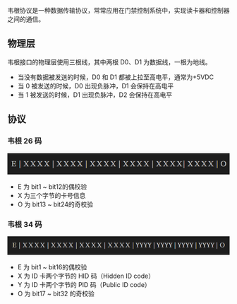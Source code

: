 
韦根协议是一种数据传输协议，常常应用在门禁控制系统中，实现读卡器和控制器之间的通信。

## 物理层

韦根接口的物理层使用三根线，其中两根 D0、D1 为数据线，一根为地线。

- 当没有数据被发送的时候，D0 和 D1 都被上拉至高电平，通常为+5VDC
- 当 0 被发送的时候，D0 出现负脉冲，D1 会保持在高电平
- 当 1 被发送的时候，D1 出现负脉冲，D2 会保持在高电平

## 协议

### 韦根 26 码

![](00-韦根协议Wiegand/image-20240529151710450.png)

- E 为 bit1 ~ bit12的偶校验
- X 为三个字节的卡号信息
- O 为 bit13 ~ bit24的奇校验

### 韦根 34 码
![](00-韦根协议Wiegand/image-20240529152143714.png)

- E 为 bit1 ~ bit16的偶校验
- X 为 ID 卡两个字节的 HID 码（Hidden ID code）
- Y 为 ID 卡两个字节的 PID 码（Public ID code）
- O 为 bit17 ~ bit32 的奇校验




